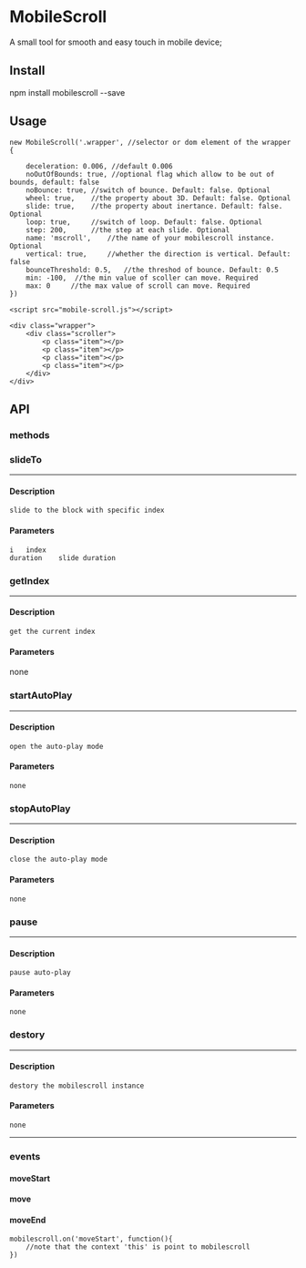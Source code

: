 # MobileScroll
A small tool for smooth and easy touch in mobile device;

## **Install**

npm install mobilescroll --save

## **Usage**

```
new MobileScroll('.wrapper', //selector or dom element of the wrapper
{
        
    deceleration: 0.006, //default 0.006
    noOutOfBounds: true, //optional flag which allow to be out of bounds, default: false
    noBounce: true, //switch of bounce. Default: false. Optional
    wheel: true,    //the property about 3D. Default: false. Optional
    slide: true,    //the property about inertance. Default: false. Optional
    loop: true,     //switch of loop. Default: false. Optional
    step: 200,      //the step at each slide. Optional
    name: 'mscroll',    //the name of your mobilescroll instance. Optional
    vertical: true,     //whether the direction is vertical. Default: false
    bounceThreshold: 0.5,   //the threshod of bounce. Default: 0.5
    min: -100,  //the min value of scoller can move. Required
    max: 0     //the max value of scroll can move. Required
})
```
```
<script src="mobile-scroll.js"></script>

```
```
<div class="wrapper">
    <div class="scroller">
        <p class="item"></p>
        <p class="item"></p>
        <p class="item"></p>
        <p class="item"></p>
    </div>
</div>
```



## **API**

### methods

### slideTo
---
#### Description
    slide to the block with specific index
#### Parameters
    i   index
    duration    slide duration


### getIndex
---
#### Description
    get the current index
#### Parameters
   none

### startAutoPlay
---
#### Description
    open the auto-play mode
#### Parameters
    none

### stopAutoPlay
---
#### Description
    close the auto-play mode
#### Parameters
    none
    
### pause
---
#### Description
    pause auto-play
#### Parameters
    none

    
### destory
---
#### Description
    destory the mobilescroll instance
#### Parameters
    none

---
### 
### events

#### moveStart
#### move
#### moveEnd

```
mobilescroll.on('moveStart', function(){
    //note that the context 'this' is point to mobilescroll
})
```
